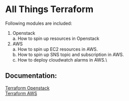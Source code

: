 # All Things Terraform
Following modules are included:
1. Openstack\
    a. How to spin up resources in Openstack
1. AWS\
    a. How to spin up EC2 resources in AWS.\
    b. How to spin up SNS topic and subscription in AWS.\
    c. How to deploy cloudwatch alarms in AWS.\

## Documentation:
[Terraform Openstack](https://www.terraform.io/docs/providers/openstack/index.html)\
[Terraform AWS](https://www.terraform.io/docs/providers/aws/index.html)